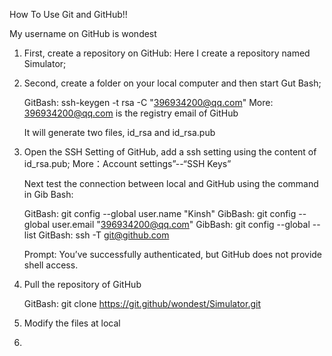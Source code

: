 How To Use Git and GitHub!!

My username on GitHub is wondest

  1. First, create a repository on GitHub: Here I create a repository named Simulator;

  2. Second, create a folder on your local computer and then start Gut Bash;

     GitBash: ssh-keygen -t rsa -C "396934200@qq.com"
     More: 396934200@qq.com is the registry email of GitHub
   
     It will generate two files, id_rsa and id_rsa.pub
   
  3. Open the SSH Setting of GitHub, add a ssh setting using the content of id_rsa.pub;
     More：Account settings”--“SSH Keys”
 
     Next test the connection between local and GitHub using the command in Gib Bash:
    
	 GitBash: git config --global user.name "Kinsh"
     GibBash: git config --global user.email "396934200@qq.com"
     GibBash: git config --global --list
     GitBash: ssh -T git@github.com
    
	 Prompt: You’ve successfully authenticated, but GitHub does not provide shell access.
    
    
   
  4. Pull the repository of GitHub
 
     GitBash: git clone https://git.github/wondest/Simulator.git
	
  5. Modify the files at local
  
  6. 
